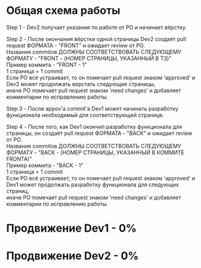 # Общая схема работы
Step 1 - Dev2 получает указания по работе от PO и начинает вёрстку.<br />

Step 2 - После окончания вёрстки одной страницы Dev2 создаёт pull request ФОРМАТА - "FRONT" и ожидает review от PO.<br />
        Названия commitов ДОЛЖНЫ СООТВЕТСТВОВАТЬ СЛЕДУЮЩЕМУ ФОРМАТУ - "FRONT - (НОМЕР СТРАНИЦЫ, УКАЗАННЫЙ В ТЗ)"<br />
        Пример коммита - "FRONT - 1"<br />
        1 страница = 1 commit<br />
        Если PO всё устраивает, то он помечает pull request знаком 'approved' и Dev2 может продолжать верстать следующие страницы,<br />
        иначе PO помечает pull request знаком 'need changes' и добавляет комментарии по исправлению работы.<br />
         
Step 3 - После appov'a commit'a Dev1 может начинать разработку функционала необходимый для соответствующей странице.<br />

Step 4 - После того, как Dev1 окончил разработку функционала для страницы, он создаёт pull request ФОРМАТА - "BACK" и ожидает review от PO.<br />
         Названия commitов ДОЛЖНЫ СООТВЕТСТВОВАТЬ СЛЕДУЮЩЕМУ ФОРМАТУ - "BACK - (НОМЕР СТРАНИЦЫ, УКАЗАННЫЙ В КОММИТЕ FRONTA)"<br />
         Пример коммита - "BACK - 1"<br />
         1 страница = 1 commit<br />
         Если PO всё устраивает, то он помечает pull request знаком 'approved' и Dev1 может продолжать разработку функционала для следующих страниц,<br />
         иначе PO помечает pull request знаком 'need changes' и добавляет комментарии по исправлению работы.<br />

# Продвижение Dev1 - 0%

# Продвижение Dev2 - 0%
